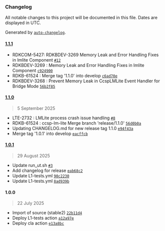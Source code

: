 ### Changelog

All notable changes to this project will be documented in this file. Dates are displayed in UTC.

Generated by [`auto-changelog`](https://github.com/CookPete/auto-changelog).

#### [1.1.1](https://github.com/rdkcentral/lan-manager-lite/compare/1.1.0...1.1.1)

- RDKCOM-5427: RDKBDEV-3269 Memory Leak and Error Handling Fixes in lmlite Component [`#12`](https://github.com/rdkcentral/lan-manager-lite/pull/12)
- RDKBDEV-3269 : Memory Leak and Error Handling Fixes in lmlite Component [`c924900`](https://github.com/rdkcentral/lan-manager-lite/commit/c924900646f8c341405e7022181d0ca8325ace22)
- RDKB-61524 : Merge tag '1.1.0' into develop [`c6ad70e`](https://github.com/rdkcentral/lan-manager-lite/commit/c6ad70edfbddeb83035839fe67aea23b0d7960f2)
- RDKBDEV-3268 : Prevent Memory Leak in CcspLMLite Event Handler for Bridge Mode [`56b2f85`](https://github.com/rdkcentral/lan-manager-lite/commit/56b2f85f88affaf1f0b6c3fc180fa6521793c70d)

#### [1.1.0](https://github.com/rdkcentral/lan-manager-lite/compare/1.0.1...1.1.0)

> 5 September 2025

- LTE-2732 : LMLite process crash issue handling [`#8`](https://github.com/rdkcentral/lan-manager-lite/pull/8)
- RDKB-61524 : ccsp-lm-lite Merge branch 'release/1.1.0' [`56d0b0a`](https://github.com/rdkcentral/lan-manager-lite/commit/56d0b0ace719fc0560069d77ea02f0c64099c95c)
- Updating CHANGELOG.md for new release tag 1.1.0 [`e94f43a`](https://github.com/rdkcentral/lan-manager-lite/commit/e94f43a0c2d497f4f9eb6bbb53aa56ff417b6ee5)
- Merge tag '1.0.1' into develop [`eacffcb`](https://github.com/rdkcentral/lan-manager-lite/commit/eacffcb09209492b126cc09314a91255589b969b)

#### [1.0.1](https://github.com/rdkcentral/lan-manager-lite/compare/1.0.0...1.0.1)

> 29 August 2025

- Update run_ut.sh [`#3`](https://github.com/rdkcentral/lan-manager-lite/pull/3)
- Add changelog for release [`eab68c2`](https://github.com/rdkcentral/lan-manager-lite/commit/eab68c20ecf39e4d03352b30c0eddee78b3ec6e1)
- Update L1-tests.yml [`90c2230`](https://github.com/rdkcentral/lan-manager-lite/commit/90c2230328f9d84ba378cfc6b8af0e53551d4be4)
- Update L1-tests.yml [`8ad939b`](https://github.com/rdkcentral/lan-manager-lite/commit/8ad939bfb58dd830970208e43daac80d27413ba4)

#### 1.0.0

> 22 July 2025

- Import of source (stable2) [`22b11d4`](https://github.com/rdkcentral/lan-manager-lite/commit/22b11d43fb82dea438d9658c250733095a43585f)
- Deploy L1-tests action [`a12a97e`](https://github.com/rdkcentral/lan-manager-lite/commit/a12a97e3ff72050f5669d6c483a7c3fd897212fd)
- Deploy cla action [`e13a8bc`](https://github.com/rdkcentral/lan-manager-lite/commit/e13a8bc89457aab6f800a5340619e7d3483568c0)
